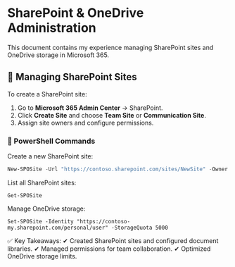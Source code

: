 # **SharePoint & OneDrive Administration**  

This document contains my experience managing SharePoint sites and OneDrive storage in Microsoft 365.  

## **📁 Managing SharePoint Sites**  
To create a SharePoint site:  
1. Go to **Microsoft 365 Admin Center** → SharePoint.  
2. Click **Create Site** and choose **Team Site** or **Communication Site**.  
3. Assign site owners and configure permissions.  

### **📌 PowerShell Commands**  
Create a new SharePoint site:  
```powershell
New-SPOSite -Url "https://contoso.sharepoint.com/sites/NewSite" -Owner user@domain.com -StorageQuota 1024
```
List all SharePoint sites:
```
Get-SPOSite
```

Manage OneDrive storage:
```
Set-SPOSite -Identity "https://contoso-my.sharepoint.com/personal/user" -StorageQuota 5000

```

✅ Key Takeaways:
✔ Created SharePoint sites and configured document libraries.
✔ Managed permissions for team collaboration.
✔ Optimized OneDrive storage limits.
